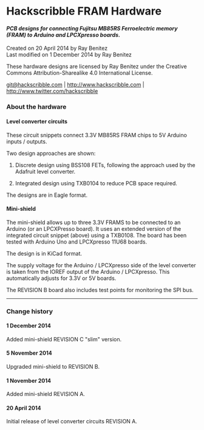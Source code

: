 Hackscribble FRAM Hardware
==========================

#### *PCB designs for connecting Fujitsu MB85RS Ferroelectric memory (FRAM) to Arduino and LPCXpresso boards.*

Created on 20 April 2014 by Ray Benitez  
Last modified on 1 December 2014 by Ray Benitez		
  
These hardware designs are licensed by Ray Benitez under the Creative Commons Attribution-Sharealike 4.0 International License.
	
git@hackscribble.com | http://www.hackscribble.com | http://www.twitter.com/hackscribble


### About the hardware

#### Level converter circuits

These circuit snippets connect 3.3V MB85RS FRAM chips to 5V Arduino inputs / outputs.  

Two design approaches are shown:

1. Discrete design using BSS108 FETs, following the approach used by the Adafruit level converter.

2. Integrated design using TXB0104 to reduce PCB space required. 

The designs are in Eagle format.

#### Mini-shield

The mini-shield allows up to three 3.3V FRAMS to be connected to an Arduino (or an LPCXPresso board).  It uses an extended version of the integrated circuit snippet (above) using a TXB0108. The board has been tested with Arduino Uno and LPCXpresso 11U68 boards.

The design is in KiCad format.

The supply voltage for the Arduino / LPCXpresso side of the level converter is taken from the IOREF output of the Arduino / LPCXpresso.  This automatically adjusts for 3.3V or 5V boards.

The REVISION B board also includes test points for monitoring the SPI bus.
<br>

<hr>


### Change history

#### 1 December 2014

Added mini-shield REVISION C "slim" version.

#### 5 November 2014

Upgraded mini-shield to REVISION B.

#### 1 November 2014

Added mini-shield REVISION A.

#### 20 April 2014

Initial release of level converter circuits REVISION A.
